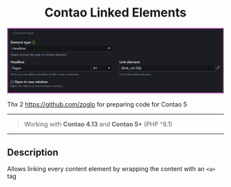 <h1 align="center">Contao Linked Elements</h1>
<div align="center">
    <img src="assets/readme/linkElement.png">
</div>

Thx 2 https://github.com/zoglo for preparing code for Contao 5

---

> Working with **Contao 4.13** and **Contao 5+** (PHP ^8.1)

---

## Description

Allows linking every content element by wrapping the content with an `<a>` tag
